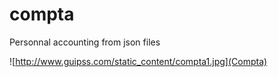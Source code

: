 # compta
Personnal accounting from json files

![http://www.guipss.com/static_content/compta1.jpg](Compta)
